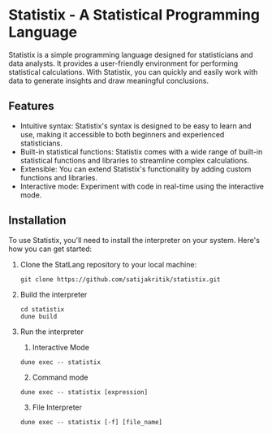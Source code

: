 # Statistix - A Statistical Programming Language

Statistix is a simple programming language designed for statisticians and data analysts. It provides a user-friendly environment for performing statistical calculations. With Statistix, you can quickly and easily work with data to generate insights and draw meaningful conclusions.

## Features

- Intuitive syntax: Statistix's syntax is designed to be easy to learn and use, making it accessible to both beginners and experienced statisticians.
- Built-in statistical functions: Statistix comes with a wide range of built-in statistical functions and libraries to streamline complex calculations.
- Extensible: You can extend Statistix's functionality by adding custom functions and libraries.
- Interactive mode: Experiment with code in real-time using the interactive mode.

## Installation

To use Statistix, you'll need to install the interpreter on your system. Here's how you can get started:

1. Clone the StatLang repository to your local machine:

   ```
   git clone https://github.com/satijakritik/statistix.git
   ```

2. Build the interpreter

   ```
   cd statistix
   dune build
   ```

3. Run the interpreter

   1. Interactive Mode

   ```
   dune exec -- statistix
   ```

   2. Command mode
  
   ```
   dune exec -- statistix [expression]
   ```

   3. File Interpreter
  
   ```
   dune exec -- statistix [-f] [file_name]
   ```
   


